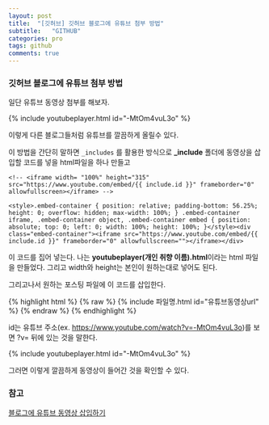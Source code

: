 ```yaml
---
layout: post
title:  "[깃허브] 깃허브 블로그에 유튜브 첨부 방법"
subtitle:   "GITHUB"
categories: pro
tags: github
comments: true
---
```




### 깃허브 블로그에 유튜브 첨부 방법

일단 유튜브 동영상 첨부를 해보자.

{% include youtubeplayer.html id="-MtOm4vuL3o" %}

이렇게 다른 블로그들처럼 유튜브를 깔끔하게 올릴수 있다.

이 방법을 간단히 말하면 `_includes` 를 활용한 방식으로 **_include** 폴더에 동영상을 삽입할 코드를 넣을 html파일을 하나 만들고

```
<!-- <iframe width= "100%" height="315" src="https://www.youtube.com/embed/{{ include.id }}" frameborder="0" allowfullscreen></iframe> -->

<style>.embed-container { position: relative; padding-bottom: 56.25%; height: 0; overflow: hidden; max-width: 100%; } .embed-container iframe, .embed-container object, .embed-container embed { position: absolute; top: 0; left: 0; width: 100%; height: 100%; }</style><div class="embed-container"><iframe src="https://www.youtube.com/embed/{{ include.id }}" frameborder="0" allowfullscreen=""></iframe></div>
```

이 코드를 집어 넣는다. 나는 **youtubeplayer(개인 취향 이름).html**이라는 html 파일을 만들었다.
그리고 width와 height는 본인이 원하는대로 넣어도 된다. 

그리고나서 원하는 포스팅 파일에 이 코드를 삽입한다. 

{% highlight html %} {% raw %} {% include 파일명.html id="유튜브동영상url" %} {% endraw %} {% endhighlight %}


 id는 유튜브 주소(ex. https://www.youtube.com/watch?v=-MtOm4vuL3o)를 보면 ?v= 뒤에 있는 것을 말한다.

{% include youtubeplayer.html id="-MtOm4vuL3o" %}

그러면 이렇게 깔끔하게 동영상이 들어간 것을 확인할 수 있다.

### 참고
[블로그에 유튜브 동영상 삽입하기](https://seanlion.github.io/blog/4)
